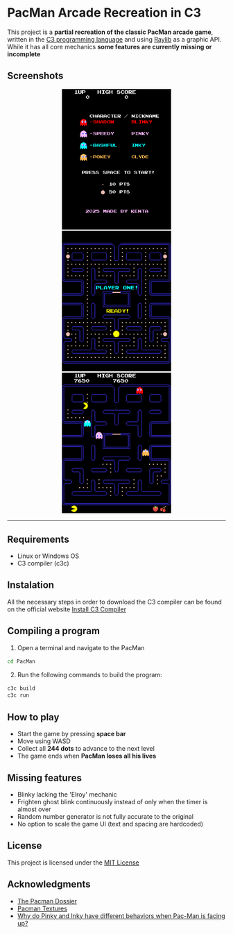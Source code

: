 # PacMan Arcade Recreation in C3
This project is a **partial recreation of the classic PacMan arcade game**, written in the [C3 programming language](https://c3-lang.org/) and using [Raylib](https://www.raylib.com/) as a graphic API. While it has all core mechanics **some features are currently missing or incomplete**
## Screenshots
<p align="center">
  <img src="assets/screen_shots/title_screen.png" width="50%" height="50%" alt="Title Screen">
  <img src="assets/screen_shots/start_level.png" width="50%" height="50%" alt="Start Level">
  <img src="assets/screen_shots/gameplay.png" width="50%" height="50%" alt="Gameplay">
</p>

---
## Requirements
- Linux or Windows OS
- C3 compiler (c3c)
## Instalation
All the necessary steps in order to download the C3 compiler can be found on the official website [Install C3 Compiler](https://c3-lang.org/getting-started/prebuilt-binaries/)
## Compiling a program
1. Open a terminal and navigate to the PacMan
```bash
cd PacMan
```
2. Run the following commands to build the program:
```bash
c3c build
c3c run
```
## How to play
- Start the game by pressing **space bar**
- Move using WASD
- Collect all **244 dots** to advance to the next level
- The game ends when **PacMan loses all his lives**
## Missing features
- Blinky lacking the 'Elroy' mechanic
- Frighten ghost blink continuously instead of only when the timer is almost over
- Random number generator is not fully accurate to the original
- No option to scale the game UI (text and spacing are hardcoded)
## License
This project is licensed under the [MIT License](LICENSE.md)
## Acknowledgments
+ [The Pacman Dossier](https://pacman.holenet.info/#LvlSpecs)
+ [Pacman Textures](https://www.spriters-resource.com/arcade/pacman/)
+ [Why do Pinky and Inky have different behaviors when Pac-Man is facing up?](http://donhodges.com/pacman_pinky_explanation.htm)
